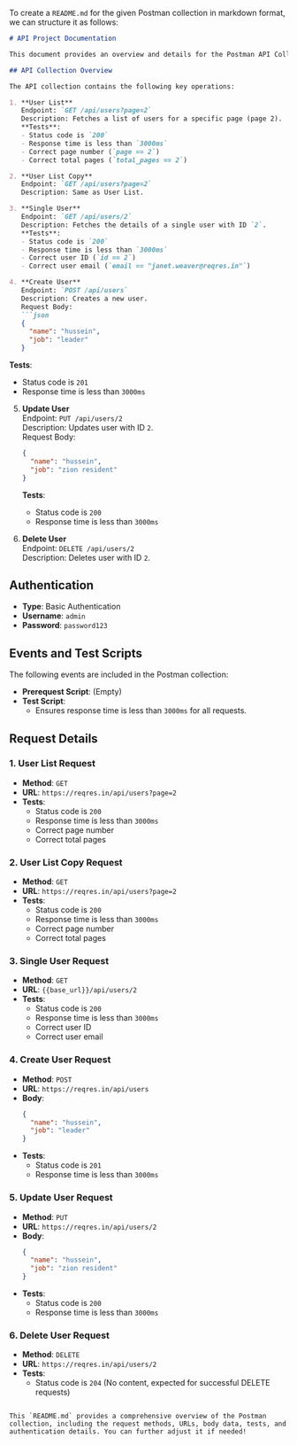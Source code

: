 To create a `README.md` for the given Postman collection in markdown format, we can structure it as follows:

```markdown
# API Project Documentation

This document provides an overview and details for the Postman API Collection. It includes requests for users management (listing users, retrieving individual users, creating, updating, and deleting users).

## API Collection Overview

The API collection contains the following key operations:

1. **User List**  
   Endpoint: `GET /api/users?page=2`  
   Description: Fetches a list of users for a specific page (page 2).  
   **Tests**:
   - Status code is `200`
   - Response time is less than `3000ms`
   - Correct page number (`page == 2`)
   - Correct total pages (`total_pages == 2`)

2. **User List Copy**  
   Endpoint: `GET /api/users?page=2`  
   Description: Same as User List.

3. **Single User**  
   Endpoint: `GET /api/users/2`  
   Description: Fetches the details of a single user with ID `2`.  
   **Tests**:
   - Status code is `200`
   - Response time is less than `3000ms`
   - Correct user ID (`id == 2`)
   - Correct user email (`email == "janet.weaver@reqres.in"`)

4. **Create User**  
   Endpoint: `POST /api/users`  
   Description: Creates a new user.  
   Request Body:
   ```json
   {
     "name": "hussein",
     "job": "leader"
   }
   ```  
   **Tests**:
   - Status code is `201`
   - Response time is less than `3000ms`

5. **Update User**  
   Endpoint: `PUT /api/users/2`  
   Description: Updates user with ID `2`.  
   Request Body:
   ```json
   {
     "name": "hussein",
     "job": "zion resident"
   }
   ```  
   **Tests**:
   - Status code is `200`
   - Response time is less than `3000ms`

6. **Delete User**  
   Endpoint: `DELETE /api/users/2`  
   Description: Deletes user with ID `2`.

## Authentication

- **Type**: Basic Authentication
- **Username**: `admin`
- **Password**: `password123`

## Events and Test Scripts

The following events are included in the Postman collection:

- **Prerequest Script**: (Empty)
- **Test Script**:
  - Ensures response time is less than `3000ms` for all requests.

## Request Details

### 1. User List Request

- **Method**: `GET`
- **URL**: `https://reqres.in/api/users?page=2`
- **Tests**:
  - Status code is `200`
  - Response time is less than `3000ms`
  - Correct page number
  - Correct total pages

### 2. User List Copy Request

- **Method**: `GET`
- **URL**: `https://reqres.in/api/users?page=2`
- **Tests**:
  - Status code is `200`
  - Response time is less than `3000ms`
  - Correct page number
  - Correct total pages

### 3. Single User Request

- **Method**: `GET`
- **URL**: `{{base_url}}/api/users/2`
- **Tests**:
  - Status code is `200`
  - Response time is less than `3000ms`
  - Correct user ID
  - Correct user email

### 4. Create User Request

- **Method**: `POST`
- **URL**: `https://reqres.in/api/users`
- **Body**:
  ```json
  {
    "name": "hussein",
    "job": "leader"
  }
  ```
- **Tests**:
  - Status code is `201`
  - Response time is less than `3000ms`

### 5. Update User Request

- **Method**: `PUT`
- **URL**: `https://reqres.in/api/users/2`
- **Body**:
  ```json
  {
    "name": "hussein",
    "job": "zion resident"
  }
  ```
- **Tests**:
  - Status code is `200`
  - Response time is less than `3000ms`

### 6. Delete User Request

- **Method**: `DELETE`
- **URL**: `https://reqres.in/api/users/2`
- **Tests**:
  - Status code is `204` (No content, expected for successful DELETE requests)
```

This `README.md` provides a comprehensive overview of the Postman collection, including the request methods, URLs, body data, tests, and authentication details. You can further adjust it if needed!
